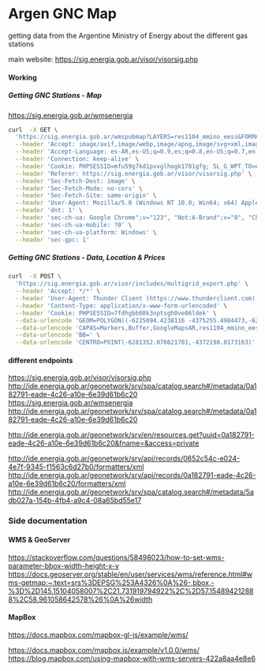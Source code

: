 # Argen GNC Map

getting data from the Argentine Ministry of Energy about the different gas stations


main website: https://sig.energia.gob.ar/visor/visorsig.php










#### Working
##### Getting GNC Stations - Map

https://sig.energia.gob.ar/wmsenergia

```Bash
curl  -X GET \
  'https://sig.energia.gob.ar/wmspubmap?LAYERS=res1104_mmino_eess&FORMAT=image%2Fpng&TRANSPARENT=TRUE&SERVICE=WMS&VERSION=1.1.1&REQUEST=GetMap&STYLES=&SRS=EPSG%3A900913&BBOX=-13805138.802525%2C-11046067.829807%2C283734.24903775%2C870770.62630665&WIDTH=1440&HEIGHT=1218' \
  --header 'Accept: image/avif,image/webp,image/apng,image/svg+xml,image/*,*/*;q=0.8' \
  --header 'Accept-Language: es-AR,es-US;q=0.9,es;q=0.8,en-US;q=0.7,en;q=0.6,es-419;q=0.5,de;q=0.4' \
  --header 'Connection: keep-alive' \
  --header 'Cookie: PHPSESSID=mfu59g7kd1pvvglhogk1781gfg; SL_G_WPT_TO=en; SL_GWPT_Show_Hide_tmp=1; SL_wptGlobTipTmp=1' \
  --header 'Referer: https://sig.energia.gob.ar/visor/visorsig.php' \
  --header 'Sec-Fetch-Dest: image' \
  --header 'Sec-Fetch-Mode: no-cors' \
  --header 'Sec-Fetch-Site: same-origin' \
  --header 'User-Agent: Mozilla/5.0 (Windows NT 10.0; Win64; x64) AppleWebKit/537.36 (KHTML, like Gecko) Chrome/123.0.0.0 Safari/537.36' \
  --header 'dnt: 1' \
  --header 'sec-ch-ua: Google Chrome";v="123", "Not:A-Brand";v="8", "Chromium";v="123' \
  --header 'sec-ch-ua-mobile: ?0' \
  --header 'sec-ch-ua-platform: Windows' \
  --header 'sec-gpc: 1'
```
##### Getting GNC Stations - Data, Location & Prices

```Bash
curl  -X POST \
  'https://sig.energia.gob.ar/visor/includes/multigrid_export.php' \
  --header 'Accept: */*' \
  --header 'User-Agent: Thunder Client (https://www.thunderclient.com)' \
  --header 'Content-Type: application/x-www-form-urlencoded' \
  --header 'Cookie: PHPSESSID=7fdhgbb08k3nptsgh0ve06ldek' \
  --data-urlencode 'GEOM=POLYGON((-6225094.4238116 -4375255.4984473,-6225308.7534468165 -4366417.219959212,-6226903.055695724 -4357721.283887421,-6229838.07354577 -4349381.813038172,-6234041.537116719 -4341604.152860893,-6239409.94318496 -4334579.81516172,-6245811.103776374 -4328481.762447247,-6253087.401072965 -4323460.149013584,-6261059.668486647 -4319638.623649243,-6269531.602335255 -4317111.284991614,-6278294.595490701 -4315940.3645062,-6287132.873978789 -4316154.694141417,-6295828.81005058 -4317748.996390324,-6304168.280899828 -4320684.01424037,-6311945.941077108 -4324887.47781132,-6318970.278776281 -4330255.88387956,-6325068.331490753 -4336657.044470974,-6330089.944924417 -4343933.341767565,-6333911.470288757 -4351905.609181248,-6336438.808946387 -4360377.543029855,-6337609.729431801 -4369140.536185301,-6337395.399796584 -4377978.814673389,-6335801.097547676 -4386674.75074518,-6332866.07969763 -4395014.221594429,-6328662.616126681 -4402791.881771708,-6323294.21005844 -4409816.219470881,-6316893.049467026 -4415914.272185354,-6309616.752170435 -4420935.885619017,-6301644.484756753 -4424757.410983358,-6293172.5509081455 -4427284.749640987,-6284409.5577527 -4428455.670126401,-6275571.279264611 -4428241.340491184,-6266875.34319282 -4426647.038242277,-6258535.872343572 -4423712.020392231,-6250758.212166293 -4419508.556821281,-6243733.87446712 -4414140.150753041,-6237635.821752647 -4407738.990161627,-6232614.208318983 -4400462.6928650355,-6228792.682954643 -4392490.425451353,-6226265.344297013 -4384018.491602746,-6225094.4238116 -4375255.4984473))' \
  --data-urlencode 'CAPAS=Markers,Buffer,GoogleMapsAR,res1104_mmino_eess,OpenLayers.Handler.RegularPolygon' \
  --data-urlencode 'BB=' \
  --data-urlencode 'CENTRO=POINT(-6281352.076621701,-4372198.0173163)'
```


#### different endpoints
https://sig.energia.gob.ar/visor/visorsig.php
http://ide.energia.gob.ar/geonetwork/srv/spa/catalog.search#/metadata/0a182791-eade-4c26-a10e-6e39d61b6c20
https://sig.energia.gob.ar/wmsenergia
http://ide.energia.gob.ar/geonetwork/srv/spa/catalog.search#/metadata/0a182791-eade-4c26-a10e-6e39d61b6c20

http://ide.energia.gob.ar/geonetwork/srv/en/resources.get?uuid=0a182791-eade-4c26-a10e-6e39d61b6c20&fname=&access=private

http://ide.energia.gob.ar/geonetwork/srv/api/records/0652c54c-e024-4e7f-9345-f1563c6d27b0/formatters/xml
http://ide.energia.gob.ar/geonetwork/srv/api/records/0a182791-eade-4c26-a10e-6e39d61b6c20/formatters/xml
http://ide.energia.gob.ar/geonetwork/srv/spa/catalog.search#/metadata/5adb027a-154b-4fb4-a9c4-08a65bd55e17




### Side documentation
#### WMS & GeoServer
https://stackoverflow.com/questions/58498023/how-to-set-wms-parameter-bbox-width-height-x-y
https://docs.geoserver.org/stable/en/user/services/wms/reference.html#wms-getmap:~:text=srs%3DEPSG%253A4326%0A%26-,bbox,-%3D%2D145.15104058007%2C21.731919794922%2C%2D57.154894212888%2C58.961058642578%26%0A%26width

#### MapBox
https://docs.mapbox.com/mapbox-gl-js/example/wms/

https://docs.mapbox.com/mapbox.js/example/v1.0.0/wms/
https://blog.mapbox.com/using-mapbox-with-wms-servers-422a8aa4e8e6





